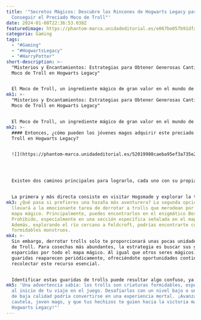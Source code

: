 ```yaml
---
title: '"Secretos Mágicos: Descubre los Rincones de Hogwarts Legacy para
  Conseguir el Preciado Moco de Troll"'
date: 2024-01-08T22:36:53.038Z
featuredimage: https://phantom-marca.unidadeditorial.es/e067be057b91dfade5ccbbaaf3449c21/resize/660/f/webp/assets/multimedia/imagenes/2023/02/13/16763033085011.jpg
categoria: Gaming
tags:
  - "#Gaming"
  - "#HogwartsLegacy"
  - "#HarryPotter"
short-description: >-
  "Misterios y Encantamientos: Estrategias para Obtener Generosas Cantidades de
  Moco de Troll en Hogwarts Legacy"


  El Moco de Troll, un ingrediente mágico de gran valor en el mundo de Hogwarts Legacy, desempeña un papel crucial en la realización de tareas opcionales y, más importante aún, en la creación de pociones de invisibilidad. Aunque algunos magos menosprecien estas
mk1: >-
  "Misterios y Encantamientos: Estrategias para Obtener Generosas Cantidades de
  Moco de Troll en Hogwarts Legacy"


  El Moco de Troll, un ingrediente mágico de gran valor en el mundo de Hogwarts Legacy, desempeña un papel crucial en la realización de tareas opcionales y, más importante aún, en la creación de pociones de invisibilidad. Aunque algunos magos menosprecien estas pociones, su utilidad se revela en situaciones intrigantes y desafiantes.
mk2: >-
  #### Entonces, ¿cómo pueden los jóvenes magos adquirir este preciado Moco de
  Troll en Hogwarts Legacy? 


  ![](https://phantom-marca.unidadeditorial.es/52019980caeba95ef3a735e235103523/resize/990/f/webp/assets/multimedia/imagenes/2023/02/13/16763033547222.jpg)




  Existen dos caminos principales para lograrlo, cada uno con su propia magia.


  La primera y más directa consiste en visitar Hogsmade y explorar la tienda de pociones de J. Pippin. Aquí, entre sus variados ingredientes, encontrarás el codiciado Moco de Troll. Sin embargo, ten en cuenta que estos ingredientes pueden resultar un poco "costosos", especialmente al principio de tu viaje mágico.
mk3: ¿Qué pasa si prefieres una hazaña más aventurera? La segunda opción te
  llevará a la emocionante tarea de derrotar a trolls que merodean por todo el
  mapa mágico. Principalmente, puedes encontrarlos en el enigmático Bosque
  Prohibido, especialmente en una sección específica señalada en el mapa.
  Además, explorando el río cercano a Feldcroft, podrías encontrarte con estos
  formidables monstruos.
mk4: >-
  Sin embargo, derrotar trolls solo te proporcionará unas pocas unidades de Moco
  de Troll. Para cosechas más abundantes, la estrategia es buscar sus guaridas,
  esparcidas por todo el mapa mágico. Al igual que otros seres mágicos, estas
  guaridas reaparecen periódicamente, ofreciéndote oportunidades continuas para
  recolectar este recurso esencial.


  Identificar estas guaridas de trolls puede resultar algo confuso, ya que se asemejan a pequeñas montañas mágicas. Para localizarlas con precisión, tu mejor guía será el propio mapa mágico que llevas contigo. Utiliza este sistema astuto para cosechar Moco de Troll sin tener que gastar una fortuna.
mk5: 'Una advertencia sabia: los trolls son criaturas formidables, especialmente
  al inicio de tu viaje en el juego. Desafiarlos con un nivel bajo o un equipo
  de baja calidad podría convertirse en una experiencia mortal. ¡Avanza con
  cautela, joven mago, y que tus hechizos te guíen hacia la victoria mágica en
  Hogwarts Legacy!"'
---
```

